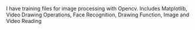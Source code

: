 I have training files for image processing with Opencv. Includes Matplotlib, Video Drawing Operations, Face Recognition, Drawing Function, Image and Video Reading
